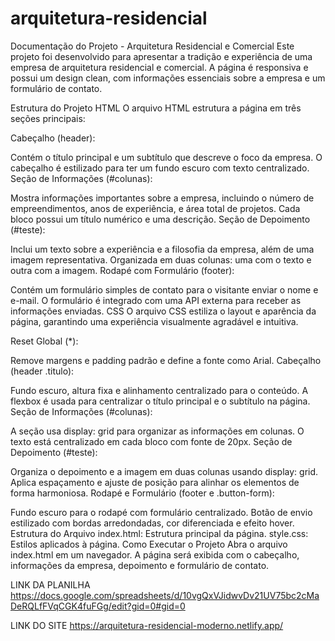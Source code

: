 # arquitetura-residencial


Documentação do Projeto - Arquitetura Residencial e Comercial
Este projeto foi desenvolvido para apresentar a tradição e experiência de uma empresa de arquitetura residencial e comercial. A página é responsiva e possui um design clean, com informações essenciais sobre a empresa e um formulário de contato.

Estrutura do Projeto
HTML
O arquivo HTML estrutura a página em três seções principais:

Cabeçalho (header):

Contém o título principal e um subtítulo que descreve o foco da empresa.
O cabeçalho é estilizado para ter um fundo escuro com texto centralizado.
Seção de Informações (#colunas):

Mostra informações importantes sobre a empresa, incluindo o número de empreendimentos, anos de experiência, e área total de projetos.
Cada bloco possui um título numérico e uma descrição.
Seção de Depoimento (#teste):

Inclui um texto sobre a experiência e a filosofia da empresa, além de uma imagem representativa.
Organizada em duas colunas: uma com o texto e outra com a imagem.
Rodapé com Formulário (footer):

Contém um formulário simples de contato para o visitante enviar o nome e e-mail.
O formulário é integrado com uma API externa para receber as informações enviadas.
CSS
O arquivo CSS estiliza o layout e aparência da página, garantindo uma experiência visualmente agradável e intuitiva.

Reset Global (*):

Remove margens e padding padrão e define a fonte como Arial.
Cabeçalho (header .titulo):

Fundo escuro, altura fixa e alinhamento centralizado para o conteúdo.
A flexbox é usada para centralizar o título principal e o subtítulo na página.
Seção de Informações (#colunas):

A seção usa display: grid para organizar as informações em colunas.
O texto está centralizado em cada bloco com fonte de 20px.
Seção de Depoimento (#teste):

Organiza o depoimento e a imagem em duas colunas usando display: grid.
Aplica espaçamento e ajuste de posição para alinhar os elementos de forma harmoniosa.
Rodapé e Formulário (footer e .button-form):

Fundo escuro para o rodapé com formulário centralizado.
Botão de envio estilizado com bordas arredondadas, cor diferenciada e efeito hover.
Estrutura do Arquivo
index.html: Estrutura principal da página.
style.css: Estilos aplicados à página.
Como Executar o Projeto
Abra o arquivo index.html em um navegador.
A página será exibida com o cabeçalho, informações da empresa, depoimento e formulário de contato.

LINK DA PLANILHA
https://docs.google.com/spreadsheets/d/10vgQxVJidwvDv21UV75bc2cMaDeRQLfFVqCGK4fuFGg/edit?gid=0#gid=0

LINK DO SITE
https://arquitetura-residencial-moderno.netlify.app/











